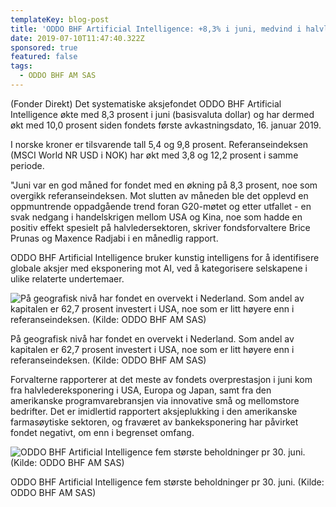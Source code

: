```yaml
---
templateKey: blog-post
title: 'ODDO BHF Artificial Intelligence: +8,3% i juni, medvind i halvledersektoren'
date: 2019-07-10T11:47:40.322Z
sponsored: true
featured: false
tags:
  - ODDO BHF AM SAS
---
```

(Fonder Direkt) Det systematiske aksjefondet ODDO BHF Artificial Intelligence økte med 8,3 prosent i juni (basisvaluta dollar) og har dermed økt med 10,0 prosent siden fondets første avkastningsdato, 16. januar 2019.

I norske kroner er tilsvarende tall 5,4 og 9,8 prosent. Referanseindeksen (MSCI World NR USD i NOK) har økt med 3,8 og 12,2 prosent i samme periode.

"Juni var en god måned for fondet med en økning på 8,3 prosent, noe som overgikk referanseindeksen. Mot slutten av måneden ble det opplevd en oppmuntrende oppadgående trend foran G20-møtet og etter utfallet - en svak nedgang i handelskrigen mellom USA og Kina, noe som hadde en positiv effekt spesielt på halvledersektoren, skriver fondsforvaltere Brice Prunas og Maxence Radjabi i en månedlig rapport.

ODDO BHF Artificial Intelligence bruker kunstig intelligens for å identifisere globale aksjer med eksponering mot AI, ved å kategorisere selskapene i ulike relaterte undertemaer.

![  På geografisk nivå har fondet en overvekt i Nederland. Som andel av kapitalen er 62,7 prosent investert i USA, noe som er litt høyere enn i referanseindeksen. (Kilde: ODDO BHF AM SAS)](/img/oddo10jul.png)

<span class="image-caption">  På geografisk nivå har fondet en overvekt i Nederland. Som andel av kapitalen er 62,7 prosent investert i USA, noe som er litt høyere enn i referanseindeksen. (Kilde: ODDO BHF AM SAS)</span>

Forvalterne rapporterer at det meste av fondets overprestasjon i juni kom fra halvledereksponering i USA, Europa og Japan, samt fra den amerikanske programvarebransjen via innovative små og mellomstore bedrifter. Det er imidlertid rapportert aksjeplukking i den amerikanske farmasøytiske sektoren, og fraværet av bankeksponering har påvirket fondet negativt, om enn i begrenset omfang.

![ODDO BHF Artificial Intelligence fem største beholdninger pr 30. juni. (Kilde: ODDO BHF AM SAS)](/img/oddo10jul2.png)

<span class="image-caption">ODDO BHF Artificial Intelligence fem største beholdninger pr 30. juni. (Kilde: ODDO BHF AM SAS)</span>
